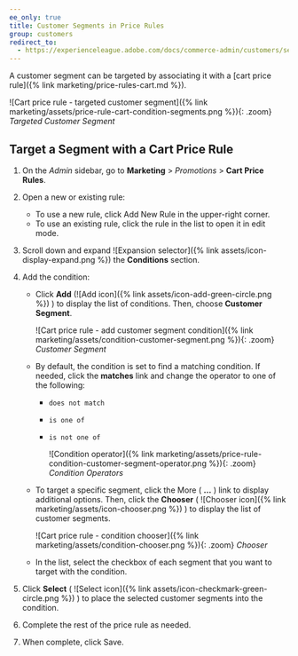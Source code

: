 ```yaml
---
ee_only: true
title: Customer Segments in Price Rules
group: customers
redirect_to:
  - https://experienceleague.adobe.com/docs/commerce-admin/customers/segments/customer-segment-price-rule.html
---
```


A customer segment can be targeted by associating it with a [cart price rule]({% link marketing/price-rules-cart.md %}).

![Cart price rule - targeted customer segment]({% link marketing/assets/price-rule-cart-condition-segments.png %}){: .zoom}
_Targeted Customer Segment_

## Target a Segment with a Cart Price Rule

1. On the _Admin_ sidebar, go to **Marketing** > _Promotions_ > **Cart Price Rules**.

1. Open a new or existing rule:

   - To use a new rule, click <span class="btn">Add New Rule</span> in the upper-right corner.
   - To use an existing rule, click the rule in the list to open it in edit mode.

1. Scroll down and expand ![Expansion selector]({% link assets/icon-display-expand.png %}) the **Conditions** section.

1. Add the condition:

   - Click **Add** (![Add icon]({% link assets/icon-add-green-circle.png %}) ) to display the list of conditions. Then, choose **Customer Segment**.

      ![Cart price rule - add customer segment condition]({% link marketing/assets/condition-customer-segment.png %}){: .zoom}
      _Customer Segment_

   - By default, the condition is set to find a matching condition. If needed, click the **matches** link and change the operator to one of the following:

      - `does not match`
      - `is one of`
      - `is not one of`

        ![Condition operator]({% link marketing/assets/price-rule-condition-customer-segment-operator.png %}){: .zoom}
        _Condition Operators_

   - To target a specific segment, click the More ( **…** ) link to display additional options. Then, click the **Chooser** ( ![Chooser icon]({% link marketing/assets/icon-chooser.png %}) ) to display the list of customer segments.

      ![Cart price rule - condition chooser]({% link marketing/assets/condition-chooser.png %}){: .zoom}
      _Chooser_

   - In the list, select the checkbox of each segment that you want to target with the condition.

1. Click **Select** ( ![Select icon]({% link assets/icon-checkmark-green-circle.png %}) ) to place the selected customer segments into the condition.

1. Complete the rest of the price rule as needed.

1. When complete, click <span class="btn">Save</span>.
